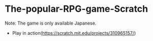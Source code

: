 # The-popular-RPG-game-Scratch
Note: The game is only available Japanese.
- Play in action(https://scratch.mit.edu/projects/310965157/)
